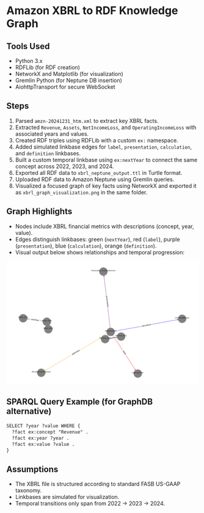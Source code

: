 # Amazon XBRL to RDF Knowledge Graph

## Tools Used

* Python 3.x
* RDFLib (for RDF creation)
* NetworkX and Matplotlib (for visualization)
* Gremlin Python (for Neptune DB insertion)
* AiohttpTransport for secure WebSocket

## Steps

1. Parsed `amzn-20241231_htm.xml` to extract key XBRL facts.
2. Extracted `Revenue`, `Assets`, `NetIncomeLoss`, and `OperatingIncomeLoss` with associated years and values.
3. Created RDF triples using RDFLib with a custom `ex:` namespace.
4. Added simulated linkbase edges for `label`, `presentation`, `calculation`, and `definition` linkbases.
5. Built a custom temporal linkbase using `ex:nextYear` to connect the same concept across 2022, 2023, and 2024.
6. Exported all RDF data to `xbrl_neptune_output.ttl` in Turtle format.
7. Uploaded RDF data to Amazon Neptune using Gremlin queries.
8. Visualized a focused graph of key facts using NetworkX and exported it as `xbrl_graph_visualization.png` in the same folder.

## Graph Highlights

* Nodes include XBRL financial metrics with descriptions (concept, year, value).
* Edges distinguish linkbases: green (`nextYear`), red (`label`), purple (`presentation`), blue (`calculation`), orange (`definition`).
* Visual output below shows relationships and temporal progression:

![XBRL Graph Visualization](xbrl_graph_visualization.png)

## SPARQL Query Example (for GraphDB alternative)

```sparql
SELECT ?year ?value WHERE {
  ?fact ex:concept "Revenue" .
  ?fact ex:year ?year .
  ?fact ex:value ?value .
}
```

## Assumptions

* The XBRL file is structured according to standard FASB US-GAAP taxonomy.
* Linkbases are simulated for visualization.
* Temporal transitions only span from 2022 → 2023 → 2024.
